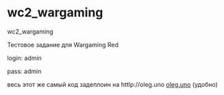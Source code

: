 # wc2_wargaming
wc2_wargaming

Тестовое задание для Wargaming Red

login: admin

pass: admin


весь этот же самый код задеплоин на httlp://oleg.uno  [oleg.uno](httlp://oleg.uno) (удобно)

